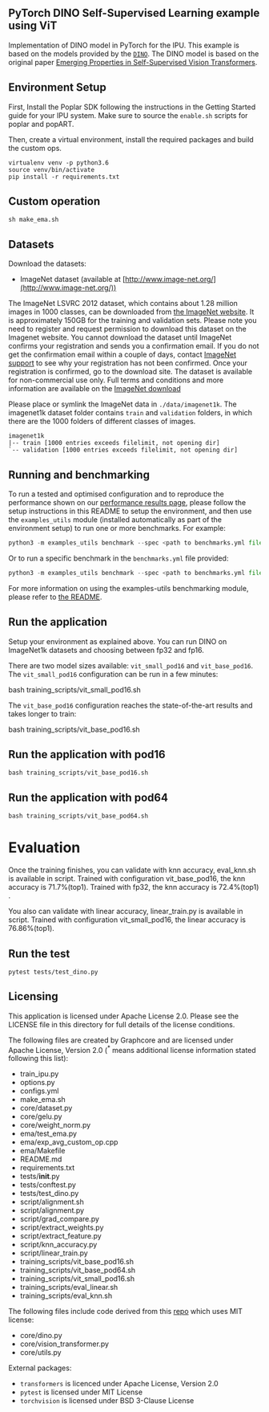 PyTorch DINO Self-Supervised Learning example using ViT
---

Implementation of DINO model in PyTorch for the IPU. This example is based on the models provided by the [`DINO`](https://github.com/facebookresearch/dino). The DINO model is based on the original paper [Emerging Properties in Self-Supervised Vision Transformers](https://arxiv.org/abs/2104.14294).

## Environment Setup

First, Install the Poplar SDK following the instructions in the Getting Started guide for your IPU system. Make sure to source the `enable.sh` scripts for poplar and popART.

Then, create a virtual environment, install the required packages and build the custom ops.

```console
virtualenv venv -p python3.6
source venv/bin/activate
pip install -r requirements.txt
```

## Custom operation

```console
sh make_ema.sh
```

## Datasets

Download the datasets:
* ImageNet dataset (available at [http://www.image-net.org/](http://www.image-net.org/))

The ImageNet LSVRC 2012 dataset, which contains about 1.28 million images in 1000 classes, can be downloaded from [the ImageNet website](http://www.image-net.org/download). It is approximately 150GB for the training and validation sets. Please note you need to register and request permission to download this dataset on the Imagenet website. You cannot download the dataset until ImageNet confirms your registration and sends you a confirmation email. If you do not get the confirmation email within a couple of days, contact [ImageNet support](support@imagenet.org) to see why your registration has not been confirmed. Once your registration is confirmed, go to the download site. The dataset is available for non-commercial use only. Full terms and conditions and more information are available on the [ImageNet download](http://www.image-net.org/download)

Please place or symlink the ImageNet data in `./data/imagenet1k`.
The imagenet1k dataset folder contains `train` and `validation` folders, in which there are the 1000 folders of different classes of images.
```console
imagenet1k
|-- train [1000 entries exceeds filelimit, not opening dir]
`-- validation [1000 entries exceeds filelimit, not opening dir]
```

## Running and benchmarking

To run a tested and optimised configuration and to reproduce the performance shown on our [performance results page](https://www.graphcore.ai/performance-results), please follow the setup instructions in this README to setup the environment, and then use the `examples_utils` module (installed automatically as part of the environment setup) to run one or more benchmarks. For example:

```python
python3 -m examples_utils benchmark --spec <path to benchmarks.yml file>
```

Or to run a specific benchmark in the `benchmarks.yml` file provided:

```python
python3 -m examples_utils benchmark --spec <path to benchmarks.yml file> --benchmark <name of benchmark>
```

For more information on using the examples-utils benchmarking module, please refer to [the README](https://github.com/graphcore/examples-utils/blob/master/examples_utils/benchmarks/README.md).

## Run the application

Setup your environment as explained above. You can run DINO on ImageNet1k datasets and choosing between fp32 and fp16.

There are two model sizes available: `vit_small_pod16` and `vit_base_pod16`. The `vit_small_pod16` configuration can be run in a few minutes:


bash training_scripts/vit_small_pod16.sh


The `vit_base_pod16` configuration reaches the state-of-the-art results and takes longer to train:


bash training_scripts/vit_base_pod16.sh

## Run the application with pod16

```
bash training_scripts/vit_base_pod16.sh
```

## Run the application with pod64

```
bash training_scripts/vit_base_pod64.sh
```

# Evaluation

Once the training finishes, you can validate with knn accuracy, eval_knn.sh is available in script.
Trained with configuration vit_base_pod16, the knn accuracy is 71.7%(top1). Trained with fp32, the knn accuracy is 72.4%(top1) .

You also can validate with linear accuracy, linear_train.py is available in script.
Trained with configuration vit_small_pod16, the linear accuracy is 76.86%(top1).

## Run the test

```console
pytest tests/test_dino.py
```

## Licensing
This application is licensed under Apache License 2.0.
Please see the LICENSE file in this directory for full details of the license conditions.

The following files are created by Graphcore and are licensed under Apache License, Version 2.0  (<sup>*</sup> means additional license information stated following this list):
* train_ipu.py
* options.py
* configs.yml
* make_ema.sh
* core/dataset.py
* core/gelu.py
* core/weight_norm.py
* ema/test_ema.py
* ema/exp_avg_custom_op.cpp
* ema/Makefile
* README.md
* requirements.txt
* tests/__init__.py
* tests/conftest.py
* tests/test_dino.py
* script/alignment.sh
* script/alignment.py
* script/grad_compare.py
* script/extract_weights.py
* script/extract_feature.py
* script/knn_accuracy.py
* script/linear_train.py
* training_scripts/vit_base_pod16.sh
* training_scripts/vit_base_pod64.sh
* training_scripts/vit_small_pod16.sh
* training_scripts/eval_linear.sh
* training_scripts/eval_knn.sh

The following files include code derived from this [repo](https://github.com/facebookresearch/dino) which uses MIT license:
* core/dino.py
* core/vision_transformer.py
* core/utils.py

External packages:
- `transformers` is licenced under Apache License, Version 2.0
- `pytest` is licensed under MIT License
- `torchvision` is licensed under BSD 3-Clause License

